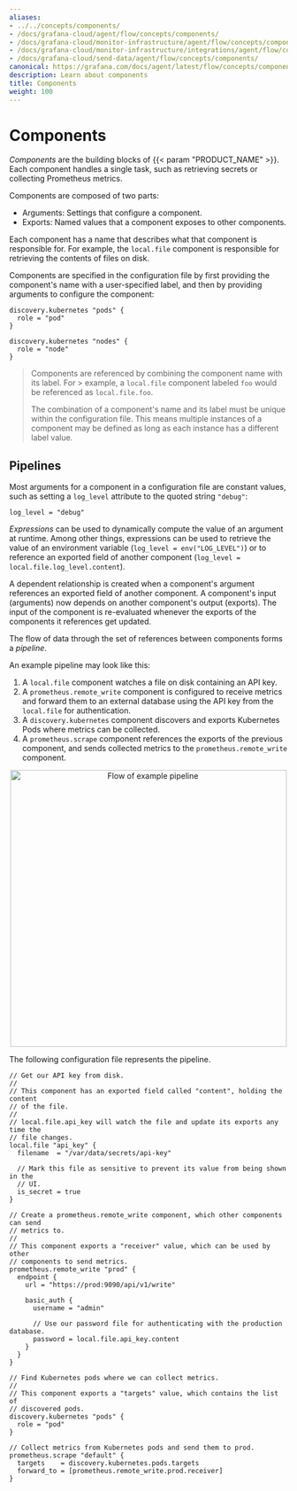 ```yaml
---
aliases:
- ../../concepts/components/
- /docs/grafana-cloud/agent/flow/concepts/components/
- /docs/grafana-cloud/monitor-infrastructure/agent/flow/concepts/components/
- /docs/grafana-cloud/monitor-infrastructure/integrations/agent/flow/concepts/components/
- /docs/grafana-cloud/send-data/agent/flow/concepts/components/
canonical: https://grafana.com/docs/agent/latest/flow/concepts/components/
description: Learn about components
title: Components
weight: 100
---
```


# Components

_Components_ are the building blocks of {{< param "PRODUCT_NAME" >}}.
Each component handles a single task, such as retrieving secrets or collecting Prometheus metrics.

Components are composed of two parts:

* Arguments: Settings that configure a component.
* Exports: Named values that a component exposes to other components.

Each component has a name that describes what that component is responsible for.
For example, the `local.file` component is responsible for retrieving the contents of files on disk.

Components are specified in the configuration file by first providing the component's name with a user-specified label,
and then by providing arguments to configure the component:

```river
discovery.kubernetes "pods" {
  role = "pod"
}

discovery.kubernetes "nodes" {
  role = "node"
}
```

> Components are referenced by combining the component name with its label.
> For > example, a `local.file` component labeled `foo` would be referenced as `local.file.foo`.
>
> The combination of a component's name and its label must be unique within the configuration file.
> This means multiple instances of a component may be defined as long as each instance has a different label value.

## Pipelines

Most arguments for a component in a configuration file are constant values, such as setting a `log_level` attribute to the quoted string `"debug"`:

```river
log_level = "debug"
```

_Expressions_ can be used to dynamically compute the value of an argument at runtime.
Among other things, expressions can be used to retrieve the value of an environment variable
(`log_level = env("LOG_LEVEL")`) or to reference an exported field of another component (`log_level = local.file.log_level.content`).

A dependent relationship is created when a component's argument references an exported field of another component.
A component's input (arguments) now depends on another component's output (exports).
The input of the component is re-evaluated whenever the exports of the components it references get updated.

The flow of data through the set of references between components forms a _pipeline_.

An example pipeline may look like this:

1. A `local.file` component watches a file on disk containing an API key.
1. A `prometheus.remote_write` component is configured to receive metrics and forward them to an external database using the API key from the `local.file` for authentication.
1. A `discovery.kubernetes` component discovers and exports Kubernetes Pods where metrics can be collected.
1. A `prometheus.scrape` component references the exports of the previous component, and sends collected metrics to the `prometheus.remote_write` component.

<p align="center">
<img src="../../../assets/concepts_example_pipeline.svg" alt="Flow of example pipeline" width="500" />
</p>

The following configuration file represents the pipeline.

```river
// Get our API key from disk.
//
// This component has an exported field called "content", holding the content
// of the file.
//
// local.file.api_key will watch the file and update its exports any time the
// file changes.
local.file "api_key" {
  filename  = "/var/data/secrets/api-key"

  // Mark this file as sensitive to prevent its value from being shown in the
  // UI.
  is_secret = true
}

// Create a prometheus.remote_write component, which other components can send
// metrics to.
//
// This component exports a "receiver" value, which can be used by other
// components to send metrics.
prometheus.remote_write "prod" {
  endpoint {
    url = "https://prod:9090/api/v1/write"

    basic_auth {
      username = "admin"

      // Use our password file for authenticating with the production database.
      password = local.file.api_key.content
    }
  }
}

// Find Kubernetes pods where we can collect metrics.
//
// This component exports a "targets" value, which contains the list of
// discovered pods.
discovery.kubernetes "pods" {
  role = "pod"
}

// Collect metrics from Kubernetes pods and send them to prod.
prometheus.scrape "default" {
  targets    = discovery.kubernetes.pods.targets
  forward_to = [prometheus.remote_write.prod.receiver]
}
```
